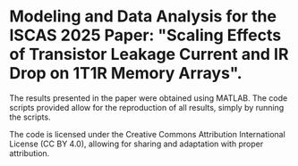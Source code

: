 # Modeling and Data Analysis for the ISCAS 2025 Paper: "Scaling Effects of Transistor Leakage Current and IR Drop on 1T1R Memory Arrays".
The results presented in the paper were obtained using MATLAB. The code scripts provided allow for the reproduction of all results, simply by running the scripts.

The code is licensed under the Creative Commons Attribution International License (CC BY 4.0), allowing for sharing and adaptation with proper attribution.
